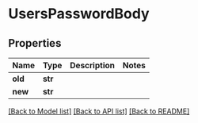 # UsersPasswordBody

## Properties
Name | Type | Description | Notes
------------ | ------------- | ------------- | -------------
**old** | **str** |  | 
**new** | **str** |  | 

[[Back to Model list]](../README.md#documentation-for-models) [[Back to API list]](../README.md#documentation-for-api-endpoints) [[Back to README]](../README.md)

